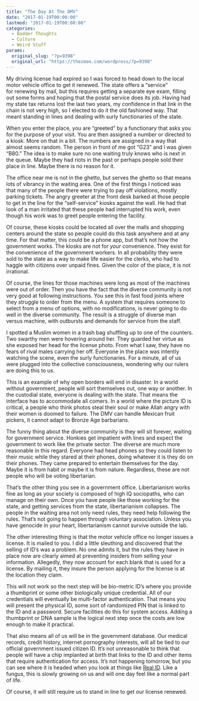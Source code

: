 ```yaml
---
title: "The Day At The DMV"
date: "2017-01-19T00:00:00"
lastmod: "2017-01-19T00:00:00"
categories:
  - Badder Thoughts
  - Culture
  - Weird Stuff
params:
  original_slug: "?p=9398"
  original_url: "https://thezman.com/wordpress/?p=9398"
---
```


My driving license had expired so I was forced to head down to the local
motor vehicle office to get it renewed. The state offers a “service”
for renewing by mail, but this requires getting a separate eye exam,
filling out some forms and hoping that the postal service does its job.
Having had my state tax returns lost the last two years, my confidence
in that link in the chain is not very high, so I elected to do it the
old fashioned way. That meant standing in lines and dealing with surly
functionaries of the state.

When you enter the place, you are “greeted” by a functionary that asks
you for the purpose of your visit. You are then assigned a number or
directed to a kiosk. More on that in a bit. The numbers are assigned in
a way that almost seems random. The person in front of me got “G23” and
I was given “B80.” The idea is to make sure no one waiting truly knows
who is next in the queue. Maybe they had riots in the past or perhaps
people sold their place in line. Maybe there is no reason for it.

The office near me is not in the ghetto, but serves the ghetto so
that means lots of vibrancy in the waiting area. One of the first things
I noticed was that many of the people there were trying to pay off
violations, mostly parking tickets. The angry greeter at the front
desk barked at those people to get in the line for the “self-service”
kiosks against the wall. He had that look of a man irritated that these
people had interrupted his work, even though his work was to greet
people entering the facility.

Of course, these kiosks could be located all over the malls and shopping
centers around the state so people could do this task anywhere and at
any time. For that matter, this could be a phone app, but that’s not how
the government works. The kiosks are not for *your* convenience. They
exist for the convenience of the government workers. In all probability
they were sold to the state as a way to make life easier for the clerks,
who had to haggle with citizens over unpaid fines. Given the color of
the place, it is not irrational.

Of course, the lines for those machines were long as most of the
machines were out of order. Then you have the fact that the diverse
community is not very good at following instructions. You see this in
fast food joints where they struggle to order from the menu. A system
that requires someone to select from a menu of options, with no
modifications, is never going to do well in the diverse community. The
result is a struggle of diverse man versus machine, with outbursts and
demands for service from the staff.

I spotted a Muslim women in a trash bag shuffling up to one of the
counters. Two swarthy men were hovering around her. They guarded her
virtue as she exposed her head for the license photo. From what I saw,
they have no fears of rival males carrying her off. Everyone in the
place was intently watching the scene, even the surly functionaries. For
a minute, all of us were plugged into the collective consciousness,
wondering why our rulers are doing this to us.

This is an example of why open borders will end in disaster. In a world
without government, people will sort themselves out, one way or another.
In the custodial state, everyone is dealing with the state. That means
the interface has to accommodate all comers. In a world where the
picture ID is critical, a people who think photos steal their soul or
make Allah angry with their women is doomed to failure. The DMV can
handle Mexican fruit pickers, it cannot adapt to Bronze Age barbarians.

The funny thing about the diverse community is they will sit forever,
waiting for government service. Honkies get impatient with lines and
expect the government to work like the private sector. The diverse are
much more reasonable in this regard. Everyone had head phones so they
could listen to their music while they stared at their phones, doing
whatever it is they do on their phones. They came prepared to entertain
themselves for the day. Maybe it is from habit or maybe it is from
nature. Regardless, these are not people who will be voting libertarian.

That’s the other thing you see in a government office. Libertarianism
works fine as long as your society is composed of high IQ sociopaths,
who can manage on their own. Once you have people like those working for
the state, and getting services from the state, libertarianism
collapses. The people in the waiting area not only need rules, they need
help following the rules. That’s not going to happen through voluntary
association. Unless you have genocide in your heart, libertarianism
cannot survive outside the lab.

The other interesting thing is that the motor vehicle office no longer
issues a license. It is mailed to you. I did a little sleuthing and
discovered that the selling of ID’s was a problem. No one admits it, but
the rules they have in place now are clearly aimed at preventing
insiders from selling your information. Allegedly, they now account for
each blank that is used for a license. By mailing it, they insure the
person applying for the license is at the location they claim.

This will not work so the next step will be bio-metric ID’s where you
provide a thumbprint or some other biologically unique credential. All
of our credentials will eventually be multi-factor authentication. That
means you will present the physical ID, some sort of randomized PIN that
is linked to the ID and a password. Secure facilities do this for system
access. Adding a thumbprint or DNA sample is the logical next step once
the costs are low enough to make it practical.

That also means all of us will be in the government database. Our
medical records, credit history, internet pornography interests, will
all be tied to our official government issued citizen ID. It’s not
unreasonable to think that people will have a chip implanted at birth
that links to the ID and other items that require authentication for
access. It’s not happening tomorrow, but you can see where it is headed
when you look at things like
<a href="https://www.dhs.gov/real-id-public-faqs" target="_blank">Real
ID</a>. Like a fungus, this is slowly growing on us and will one day
feel like a normal part of life.

Of course, it will still require us to stand in line to get our license
renewed.
